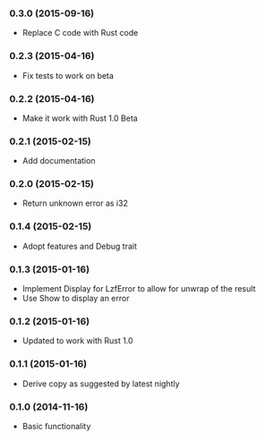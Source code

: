 ### 0.3.0 (2015-09-16)

* Replace C code with Rust code

### 0.2.3 (2015-04-16)

* Fix tests to work on beta

### 0.2.2 (2015-04-16)

* Make it work with Rust 1.0 Beta

### 0.2.1 (2015-02-15)

* Add documentation

### 0.2.0 (2015-02-15)

* Return unknown error as i32

### 0.1.4 (2015-02-15)

* Adopt features and Debug trait

### 0.1.3 (2015-01-16)

* Implement Display for LzfError to allow for unwrap of the result
* Use Show to display an error

### 0.1.2 (2015-01-16)

* Updated to work with Rust 1.0

### 0.1.1 (2015-01-16)

* Derive copy as suggested by latest nightly

### 0.1.0 (2014-11-16)

* Basic functionality
